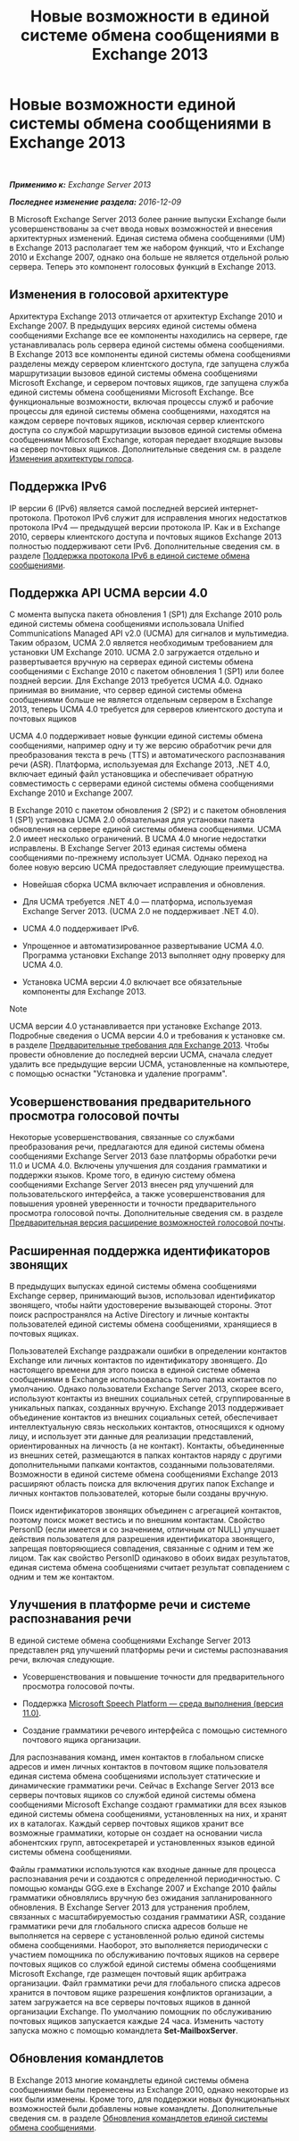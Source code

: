 ﻿---
title: 'Новые возможности в единой системе обмена сообщениями в Exchange 2013'
TOCTitle: Новые возможности единой системы обмена сообщениями в Exchange 2013
ms:assetid: a444ef2d-d893-408e-adf9-c9d8a8b07593
ms:mtpsurl: https://technet.microsoft.com/ru-ru/library/JJ150545(v=EXCHG.150)
ms:contentKeyID: 50488775
ms.date: 04/30/2018
mtps_version: v=EXCHG.150
ms.translationtype: HT
---

# Новые возможности единой системы обмена сообщениями в Exchange 2013

 

_**Применимо к:** Exchange Server 2013_

_**Последнее изменение раздела:** 2016-12-09_

В Microsoft Exchange Server 2013 более ранние выпуски Exchange были усовершенствованы за счет ввода новых возможностей и внесения архитектурных изменений. Единая система обмена сообщениями (UM) в Exchange 2013 располагает тем же набором функций, что и Exchange 2010 и Exchange 2007, однако она больше не является отдельной ролью сервера. Теперь это компонент голосовых функций в Exchange 2013.

## Изменения в голосовой архитектуре

Архитектура Exchange 2013 отличается от архитектур Exchange 2010 и Exchange 2007. В предыдущих версиях единой системы обмена сообщениями Exchange все ее компоненты находились на сервере, где устанавливалась роль сервера единой системы обмена сообщениями. В Exchange 2013 все компоненты единой системы обмена сообщениями разделены между сервером клиентского доступа, где запущена служба маршрутизации вызовов единой системы обмена сообщениями Microsoft Exchange, и сервером почтовых ящиков, где запущена служба единой системы обмена сообщениями Microsoft Exchange. Все функциональные возможности, включая процессы служб и рабочие процессы для единой системы обмена сообщениями, находятся на каждом сервере почтовых ящиков, исключая сервер клиентского доступа со службой маршрутизации вызовов единой системы обмена сообщениями Microsoft Exchange, которая передает входящие вызовы на сервер почтовых ящиков. Дополнительные сведения см. в разделе [Изменения архитектуры голоса](voice-architecture-changes-exchange-2013-help.md).

## Поддержка IPv6

IP версии 6 (IPv6) является самой последней версией интернет-протокола. Протокол IPv6 служит для исправления многих недостатков протокола IPv4 — предыдущей версии протокола IP. Как и в Exchange 2010, серверы клиентского доступа и почтовых ящиков Exchange 2013 полностью поддерживают сети IPv6. Дополнительные сведения см. в разделе [Поддержка протокола IPv6 в единой системе обмена сообщениями](ipv6-support-in-unified-messaging-exchange-2013-help.md).

## Поддержка API UCMA версии 4.0

С момента выпуска пакета обновления 1 (SP1) для Exchange 2010 роль единой системы обмена сообщениями использовала Unified Communications Managed API v2.0 (UCMA) для сигналов и мультимедиа. Таким образом, UCMA 2.0 является необходимым требованием для установки UM Exchange 2010. UCMA 2.0 загружается отдельно и развертывается вручную на серверах единой системы обмена сообщениями с Exchange 2010 с пакетом обновления 1 (SP1) или более поздней версии. Для Exchange 2013 требуется UCMA 4.0. Однако принимая во внимание, что сервер единой системы обмена сообщениями больше не является отдельным сервером в Exchange 2013, теперь UCMA 4.0 требуется для серверов клиентского доступа и почтовых ящиков

UCMA 4.0 поддерживает новые функции единой системы обмена сообщениями, например одну и ту же версию обработчик речи для преобразования текста в речь (TTS) и автоматического распознавания речи (ASR). Платформа, используемая для Exchange 2013, .NET 4.0, включает единый файл установщика и обеспечивает обратную совместимость с серверами единой системы обмена сообщениями Exchange 2010 и Exchange 2007.

В Exchange 2010 с пакетом обновления 2 (SP2) и с пакетом обновления 1 (SP1) установка UCMA 2.0 обязательная для установки пакета обновления на сервере единой системы обмена сообщениями. UCMA 2.0 имеет несколько ограничений. В UCMA 4.0 многие недостатки исправлены. В Exchange Server 2013 единая системы обмена сообщениями по-прежнему использует UCMA. Однако переход на более новую версию UCMA предоставляет следующие преимущества.

  - Новейшая сборка UCMA включает исправления и обновления.

  - Для UCMA требуется .NET 4.0 — платформа, используемая Exchange Server 2013. (UCMA 2.0 не поддерживает .NET 4.0).

  - UCMA 4.0 поддерживает IPv6.

  - Упрощенное и автоматизированное развертывание UCMA 4.0. Программа установки Exchange 2013 выполняет одну проверку для UCMA 4.0.

  - Установка UCMA версии 4.0 включает все обязательные компоненты для Exchange 2013.

> [!NOTE]  
> UCMA версии 4.0 устанавливается при установке Exchange 2013. Подробные сведения о UCMA версии 4.0 и требования к установке см. в разделе <a href="exchange-2013-prerequisites-exchange-2013-help.md">Предварительные требования для Exchange 2013</a>. Чтобы провести обновление до последней версии UCMA, сначала следует удалить все предыдущие версии UCMA, установленные на компьютере, с помощью оснастки &quot;Установка и удаление программ&quot;.


## Усовершенствования предварительного просмотра голосовой почты

Некоторые усовершенствования, связанные со службами преобразования речи, предлагаются для единой системы обмена сообщениями Exchange Server 2013 базе платформы обработки речи 11.0 и UCMA 4.0. Включены улучшения для создания грамматики и поддержки языков. Кроме того, в единую систему обмена сообщениями Exchange Server 2013 внесен ряд улучшений для пользовательского интерфейса, а также усовершенствования для повышения уровней уверенности и точности предварительного просмотра голосовой почты. Дополнительные сведения см. в разделе [Предварительная версия расширение возможностей голосовой почты](voice-mail-preview-enhancements-exchange-2013-help.md).

## Расширенная поддержка идентификаторов звонящих

В предыдущих выпусках единой системы обмена сообщениями Exchange сервер, принимающий вызов, использовал идентификатор звонящего, чтобы найти удостоверение вызывающей стороны. Этот поиск распространялся на Active Directory и личные контакты пользователей единой системы обмена сообщениями, хранящиеся в почтовых ящиках.

Пользователей Exchange раздражали ошибки в определении контактов Exchange или личных контактов по идентификатору звонящего. До настоящего времени для этого поиска в единой системе обмена сообщениями в Exchange использовалась только папка контактов по умолчанию. Однако пользователи Exchange Server 2013, скорее всего, используют контакты из внешних социальных сетей, сгруппированные в уникальных папках, созданных вручную. Exchange 2013 поддерживает объединение контактов из внешних социальных сетей, обеспечивает интеллектуальную связь нескольких контактов, относящихся к одному лицу, и использует эти данные для реализации представлений, ориентированных на личность (а не контакт). Контакты, объединенные из внешних сетей, размещаются в папках контактов наряду с другими дополнительными папками контактов, созданными пользователями. Возможности в единой системе обмена сообщениями Exchange 2013 расширяют область поиска для включения других папок Exchange и личных контактов пользователей, которые были созданы вручную.

Поиск идентификаторов звонящих объединен с агрегацией контактов, поэтому поиск может вестись и по внешним контактам. Свойство PersonID (если имеется и со значением, отличным от NULL) улучшает действия пользователя для разрешения идентификатора звонящего, запрещая повторяющиеся совпадения, связанные с одним и тем же лицом. Так как свойство PersonID одинаково в обоих видах результатов, единая система обмена сообщениями считает результат совпадением с одним и тем же контактом.

## Улучшения в платформе речи и системе распознавания речи

В единой системе обмена сообщениями Exchange Server 2013 представлен ряд улучшений платформы речи и системы распознавания речи, включая следующие.

  - Усовершенствования и повышение точности для предварительного просмотра голосовой почты.

  - Поддержка [Microsoft Speech Platform — среда выполнения (версия 11.0)](https://go.microsoft.com/fwlink/p/?linkid=253196).

  - Создание грамматики речевого интерфейса с помощью системного почтового ящика организации.

Для распознавания команд, имен контактов в глобальном списке адресов и имен личных контактов в почтовом ящике пользователя единая система обмена сообщениями использует статические и динамические грамматики речи. Сейчас в Exchange Server 2013 все серверы почтовых ящиков со службой единой системы обмена сообщениями Microsoft Exchange создают грамматики для всех языков единой системы обмена сообщениями, установленных на них, и хранят их в каталогах. Каждый сервер почтовых ящиков хранит все возможные грамматики, которые он создает на основании числа абонентских групп, автосекретарей и установленных языков единой системы обмена сообщениями.

Файлы грамматики используются как входные данные для процесса распознавания речи и создаются с определенной периодичностью. С помощью команды GGG.exe в Exchange 2007 и Exchange 2010 файлы грамматики обновлялись вручную без ожидания запланированного обновления. В Exchange Server 2013 для устранения проблем, связанных с масштабируемостью создания грамматики ASR, создание грамматики речи для глобального списка адресов больше не выполняется на сервере с установленной ролью единой системы обмена сообщениями. Наоборот, это выполняется периодически с участием помощника по обслуживанию почтовых ящиков на сервере почтовых ящиков со службой единой системы обмена сообщениями Microsoft Exchange, где размещен почтовый ящик арбитража организации. Файл грамматики речи для глобального списка адресов хранится в почтовом ящике разрешения конфликтов организации, а затем загружается на все серверы почтовых ящиков в данной организации Exchange. По умолчанию помощник по обслуживанию почтовых ящиков запускается каждые 24 часа. Изменить частоту запуска можно с помощью командлета **Set-MailboxServer**.

## Обновления командлетов

В Exchange 2013 многие командлеты единой системы обмена сообщениями были перенесены из Exchange 2010, однако некоторые из них были изменены. Кроме того, для поддержки новых функциональных возможностей были добавлены новые командлеты. Дополнительные сведения см. в разделе [Обновления командлетов единой системы обмена сообщениями](unified-messaging-cmdlet-updates-exchange-2013-help.md).


